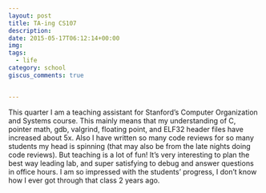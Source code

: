 ```yaml
---
layout: post
title: TA-ing CS107
description:
date: 2015-05-17T06:12:14+00:00
img:
tags:
  - life
category: school
giscus_comments: true


---
```

This quarter I am a teaching assistant for Stanford&#8217;s Computer Organization and Systems course. This mainly means that my understanding of C, pointer math, gdb, valgrind, floating point, and ELF32 header files have increased about 5x. Also I have written so many code reviews for so many students my head is spinning (that may also be from the late nights doing code reviews). But teaching is a lot of fun! It&#8217;s very interesting to plan the best way leading lab, and super satisfying to debug and answer questions in office hours. I am so impressed with the students&#8217; progress, I don&#8217;t know how I ever got through that class 2 years ago.